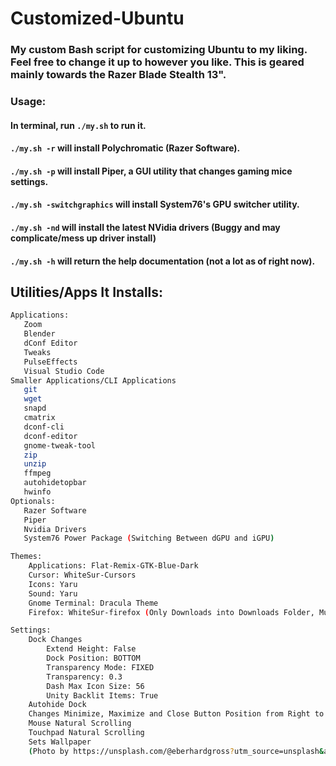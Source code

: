 # Customized-Ubuntu

### My custom Bash script for customizing Ubuntu to my liking. Feel free to change it up to however you like. This is geared mainly towards the Razer Blade Stealth 13". 

### Usage:
#### In terminal, run `./my.sh` to run it. 
#### `./my.sh -r` will install Polychromatic (Razer Software). 
#### `./my.sh -p` will install Piper, a GUI utility that changes gaming mice settings.
#### `./my.sh -switchgraphics` will install System76's GPU switcher utility. 
#### `./my.sh -nd` will install the latest NVidia drivers (Buggy and may complicate/mess up driver install)
#### `./my.sh -h` will return the help documentation (not a lot as of right now).

## Utilities/Apps It Installs:
 ```bash
Applications:
	Zoom
	Blender
	dConf Editor
	Tweaks
	PulseEffects
	Visual Studio Code
Smaller Applications/CLI Applications
	git
	wget
	snapd
	cmatrix 
	dconf-cli 
	dconf-editor 
	gnome-tweak-tool 
	zip 
	unzip 
	ffmpeg
	autohidetopbar
	hwinfo
Optionals:
	Razer Software
  	Piper
  	Nvidia Drivers
	System76 Power Package (Switching Between dGPU and iGPU)
```

```bash
Themes:
	Applications: Flat-Remix-GTK-Blue-Dark
	Cursor: WhiteSur-Cursors
	Icons: Yaru
	Sound: Yaru
	Gnome Terminal: Dracula Theme
	Firefox: WhiteSur-firefox (Only Downloads into Downloads Folder, Must Install Manually)
```

```bash
Settings:
	Dock Changes
		Extend Height: False
		Dock Position: BOTTOM
		Transparency Mode: FIXED
		Transparency: 0.3
		Dash Max Icon Size: 56
		Unity Backlit Items: True
	Autohide Dock
	Changes Minimize, Maximize and Close Button Position from Right to Left
	Mouse Natural Scrolling
	Touchpad Natural Scrolling
	Sets Wallpaper 
	(Photo by https://unsplash.com/@eberhardgross?utm_source=unsplash&amp;utm_medium=referral&amp;utm_content=creditCopyText eberhard grossgasteiger on https://unsplash.com/images/stock/non-copyrighted?utm_source=unsplash&amp;utm_medium=referral&amp;utm_content=creditCopyText Unsplash)
```


